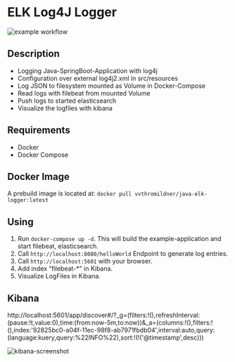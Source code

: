 # ELK Log4J Logger

![example workflow](https://github.com/Thomas-Mildner/ELK-Logger/actions/workflows/docker-image.yml/badge.svg)

## Description
- Logging Java-SpringBoot-Application with log4j 
- Configuration over external log4j2.xml in src/resources
- Log JSON to filesystem mounted as Volume in Docker-Compose
- Read logs with filebeat from mounted Volume
- Push logs to started elasticsearch 
- Visualize the logfiles with kibana

## Requirements
- Docker
- Docker Compose

## Docker Image
A prebuild image is located at:
```docker pull vvthromildner/java-elk-logger:latest```


## Using
1. Run ```docker-compose up -d```. This will build the example-application and start filebeat, elasticsearch.
2. Call ```http://localhost:8080/helloWorld``` Endpoint to generate log entries.
3. Call ```http://localhost:5601``` with your browser.
4. Add index "filebeat-*" in Kibana.
5. Visualize LogFiles in Kibana.

## Kibana
http://localhost:5601/app/discover#/?_g=(filters:!(),refreshInterval:(pause:!t,value:0),time:(from:now-5m,to:now))&_a=(columns:!(),filters:!(),index:'92825bc0-a04f-11ec-98f8-ab7971fbdb04',interval:auto,query:(language:kuery,query:%22INFO%22),sort:!(!('@timestamp',desc)))

![kibana-screenshot](images/kibana-screenshot.png)
